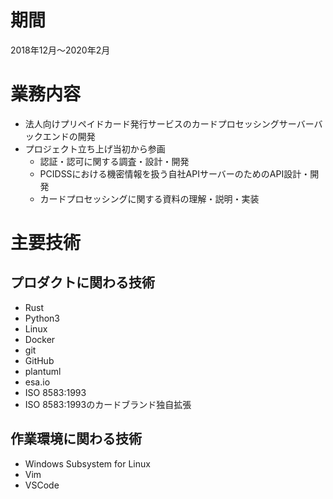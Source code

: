 # 期間
2018年12月～2020年2月

# 業務内容
- 法人向けプリペイドカード発行サービスのカードプロセッシングサーバーバックエンドの開発
- プロジェクト立ち上げ当初から参画
	- 認証・認可に関する調査・設計・開発
	- PCIDSSにおける機密情報を扱う自社APIサーバーのためのAPI設計・開発
	- カードプロセッシングに関する資料の理解・説明・実装

# 主要技術

## プロダクトに関わる技術
- Rust
- Python3
- Linux
- Docker
- git
- GitHub
- plantuml
- esa.io
- ISO 8583:1993
- ISO 8583:1993のカードブランド独自拡張

## 作業環境に関わる技術
- Windows Subsystem for Linux
- Vim
- VSCode
